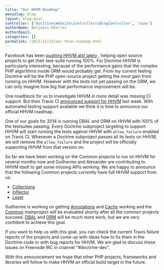 ```yaml
---
title: "Our HHVM Roadmap"
menuSlug: blog
layout: blog-post
controller: ['Doctrine\Website\Controllers\BlogController', 'view']
authorName: Benjamin Eberlei
authorEmail:
categories: []
permalink: /2013/12/23/our-hhvm-roadmap.html
---
```

Facebook has been [pushing HHVM alot
lately](http://www.hhvm.com/blog/2813/we-are-the-98-5-and-the-16) ,
helping open source projects to get their test-suite running 100%. For
Doctrine HHVM is particularly interesting, because of the performance
gains that the complex PHP algorithms inside ORM would probably get.
From my current feeling Doctrine will be the PHP open-source project
getting the most gain from running on HHVM. However with the tests not
yet passing on the ORM, we can only imagine how big that performance
improvement will be.

One roadblock for us to investigate HHVM in more detail was missing CI
support. But then Travis CI [announced support for
HHVM](http://about.travis-ci.org/blog/2013-12-16-test-php-code-with-the-hiphop-vm)
last week. With automated testing support available we think it is time
to announce our official HHVM roadmap.

One of our goals for 2014 is running DBAL and ORM on HHVM with 100% of
the testsuites passing. Every Doctrine subproject targeting to support
HHVM will start running the tests against HHVM with `allow_failure`
enabled on Travis CI. Whenever a Doctrine subproject passes all its
tests on HHVM, we will remove the `allow_failure` and the project will
be officially supporting HHVM from that version on.

So far we have been working on the Common projects to run on HHVM for
several months now and Guilherme and Alexander are contributing to HHVM
itself to get some missing APIs working. We are happy to announce that
the following Common projects currently have full HHVM support from us:

-   [Collections](https://travis-ci.org/doctrine/collections)
-   [Inflector](https://travis-ci.org/doctrine/inflector)
-   [Lexer](https://travis-ci.org/doctrine/lexer)

Guilherme is working on getting
[Annotations](https://travis-ci.org/doctrine/annotations) and
[Cache](https://travis-ci.org/doctrine/cache) working and the
[Common](https://travis-ci.org/doctrine/common) mainproject will be
evaluated shortly after all the common projects succeed.
[DBAL](https://travis-ci.org/doctrine/dbal) and
[ORM](https://travis-ci.org/doctrine/doctrine2) will be much more work,
but we are very confident to achieve this goal.

If you want to help us with this goal, you can check the current Travis
failure reports of the projects and come up with ideas how to fix them
in the Doctrine code or with bug reports for HHVM. We are glad to
discuss these issues on Freenode IRC in channel "\#doctrine-dev".

With this announcement we hope that other PHP projects, frameworks and
libraries will follow to make HHVM an official build target in the
future.
